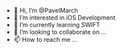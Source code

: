 - 👋 Hi, I’m @PavelMarch
- 👀 I’m interested in iOS Development
- 🌱 I’m currently learning SWIFT
- 💞️ I’m looking to collaborate on ...
- 📫 How to reach me ...

<!---
PavelMarch/PavelMarch is a ✨ special ✨ repository because its `README.md` (this file) appears on your GitHub profile.
You can click the Preview link to take a look at your changes.
--->
